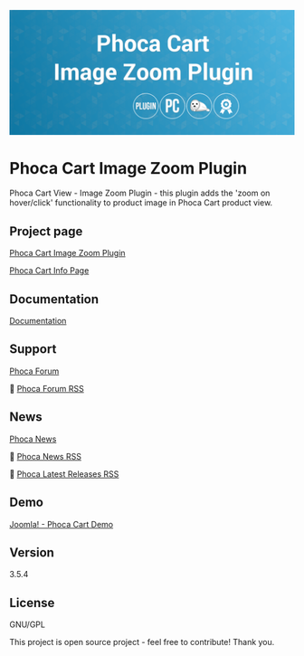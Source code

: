 



![Phoca Cart Image Zoom Plugin](https://github.com/PhocaCz/PhocaCartImageZoomPlugin/blob/master/image_zoom.png)

# Phoca Cart Image Zoom Plugin



Phoca Cart View - Image Zoom Plugin - this plugin adds the 'zoom on hover/click' functionality to product image in Phoca Cart product view.



## Project page

[Phoca Cart Image Zoom Plugin](https://www.phoca.cz/phocacart-extensions/2-plugins/46-view-zoom-image-plugin)

[Phoca Cart Info Page](https://www.phoca.cz/project/phocacart-joomla-ecommerce)



## Documentation

[Documentation](https://www.phoca.cz/documentation/category/115-phoca-cart)





## Support

[Phoca Forum](https://www.phoca.cz/forum)

:bell: [Phoca Forum RSS](https://www.phoca.cz/forum/app.php/feed)



## News

[Phoca News](https://www.phoca.cz/news)

:bell: [Phoca News RSS](https://www.phoca.cz/news?format=feed&type=rss)

:bell: [Phoca Latest Releases RSS](https://www.phoca.cz/download/feed/111?format=feed&type=rss)



## Demo

[Joomla! - Phoca Cart Demo](https://www.phoca.cz/phocacartdemo/)



## Version

3.5.4



## License

GNU/GPL



This project is open source project - feel free to contribute! Thank you.
